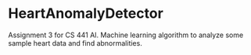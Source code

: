 HeartAnomalyDetector
====================

Assignment 3 for CS 441 AI.  Machine learning algorithm to analyze some sample heart data and find abnormalities.